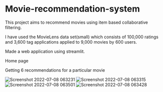 # Movie-recommendation-system
This project aims to recommend movies using item based collaborative filtering.

I have used the MovieLens data set(small) which consists of 100,000 ratings and 3,600 tag applications applied to 9,000 movies by 600 users.

Made a web application using streamlit.

Home page

Getting 6 recommendations for a particular movie

![Screenshot 2022-07-08 063231](https://user-images.githubusercontent.com/64166865/177999245-15cda85e-4458-4d7a-9d5b-46d60e0a504c.png)
![Screenshot 2022-07-08 063315](https://user-images.githubusercontent.com/64166865/177999766-189bd96b-b5c6-4545-868c-c74ae59a15c2.png)
![Screenshot 2022-07-08 063501](https://user-images.githubusercontent.com/64166865/177999790-850e6361-e34e-4766-b535-891b5f3fb2fd.png)
![Screenshot 2022-07-08 063428](https://user-images.githubusercontent.com/64166865/177999910-c1960e3d-8ccc-4c3a-9355-778559b60db0.png)
